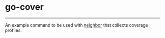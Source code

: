 # go-cover
---
An example command to be used with [neighbor](https://github.com/mccurdyc/neighbor)
that collects coverage profiles.
